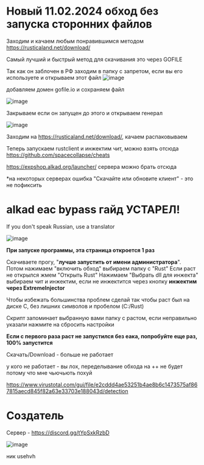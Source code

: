 # Новый 11.02.2024 обход без запуска сторонних файлов

Заходим и качаем любым понравившимся методом https://rusticaland.net/download/

Самый лучший и быстрый метод для скачивания это через GOFILE

Так как он заблочен в РФ заходим в папку с запретом, если вы его используете и открываем этот файл
![image](https://github.com/user-attachments/assets/c71786ed-1258-4d05-8a02-24c8d72f232a)

добавляем домен gofile.io и сохраняем файл

![image](https://github.com/user-attachments/assets/601c1f42-42a7-4446-8b88-aab58d4a8e13)

Закрываем если он запущен до этого и открываем генерал

![image](https://github.com/user-attachments/assets/1ddaa865-70e5-4445-95f7-a4a2ddc4601a)

Заходим на https://rusticaland.net/download/, качаем распаковываем

Теперь запускаем rustclient и инжектим чит, можно взять отсюда https://github.com/spacecollapse/cheats

https://expshop.alkad.org/launcher/ сервера можно брать отсюда

*на некоторых серверах ошибка "Скачайте или обновите клиент" - это не пофиксить



# alkad eac bypass гайд УСТАРЕЛ!
If you don't speak Russian, use a translator

![image](https://github.com/user-attachments/assets/39d7cd6f-e61a-433a-93f0-a4db324ef208)

**При запуске программы, эта страница откроется 1 раз**

Скачиваете прогу, "**лучше запустить от имени администратора**". Потом нажимаем "включить обход" выбираем папку с "Rust"  Если раст не открылся жмем "Открыть Rust" Нажимаем "Выбрать dll для инжекта" выбираем чит и инжектим, если не инжектится через кнопку **инжектим через ExtremeInjector**

Чтобы избежать большинства проблем сделай так чтобы раст был на диске C, без лишних символов и пробелом (C:/Rust)

Скрипт запоминает выбранную вами папку с растом, если неправильно указали нажмите на сбросить настройки

**Если с первого раза раст не запустился без еака, попробуйте еще раз, 100% запустится**

Скачать/Download - больше не работает

у кого не работает - вы лох, переделывание обхода на ++ не будет потому что мне чьючьють похуй

https://www.virustotal.com/gui/file/e2cddd4ae53251b4ae8b6c1473575af867815aecd845f82a63e33703e188043d/detection
# Создатель 

Сервер - https://discord.gg/tYpSxkRzbD

![image](https://github.com/user-attachments/assets/fc459858-da38-4a78-b2dc-5eae4a2b3c93)

ник usehvh
